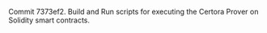 Commit 7373ef2.                    Build and Run scripts for executing the Certora Prover on Solidity smart contracts.